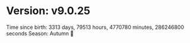 # Version: v9.0.25
Time since birth: 3313 days, 79513 hours, 4770780 minutes, 286246800 seconds
Season: Autumn 🍁

